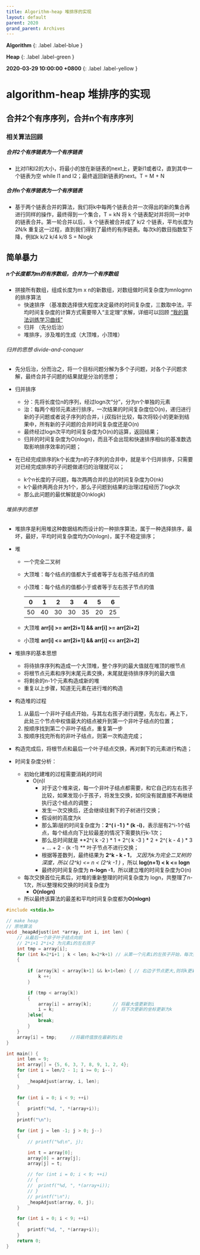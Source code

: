```yaml
---
title: Algorithm-heap 堆排序的实现
layout: default
parent: 2020
grand_parent: Archives
---
```


**Algorithm**
{: .label .label-blue }

**Heap**
{: .label .label-green }

**2020-03-29 10:00:00 +0800**
{: .label .label-yellow }



# algorithm-heap 堆排序的实现

## 合并2个有序序列，合并n个有序序列 
### 相关算法回顾
##### 合并2个有序链表为一个有序链表
* 比对l1和l2的大小，将最小的放在新链表的next上，更新l1或者l2，直到其中一个链表为空 while l1 and l2；最终返回新链表的next。T = M + N

##### 合并n个有序链表为一个有序链表
* 基于两个链表合并的算法，我们将k中每两个链表合并一次得出的新的集合再进行同样的操作，最终得到一个集合，T = kN 将 k 个链表配对并将同一对中的链表合并。第一轮合并以后， k 个链表被合并成了 k/2 个链表，平均长度为 2N/k 重复这一过程，直到我们得到了最终的有序链表。每次k的数目指数型下降，例如k k/2 k/4 k/8 S = Nlogk


## 简单暴力
##### n个长度都为m的有序数组，合并为一个有序数组
* 拼接所有数组，组成长度为m x n的新数组，对数组做时间复杂度为mnlogmn的排序算法
	* 快速排序 （基准数选择很大程度决定最终的时间复杂度，三数取中法，平均时间复杂度的计算方式需要带入“主定理”求解，详细可以回顾 [“我的算法训练学习曲线”](https://teddygoodman.github.io/2020/03/02/Algorithm-curve/)
	* 归并 （先分后治）
	* 堆排序，涉及堆的生成（大顶堆，小顶堆）


###### 归并的思想 divide-and-conquer
* 先分后治，分而治之，将一个目标问题分解为多个子问题，对各个子问题求解，最终合并子问题的结果就是分治的思想；
* 归并排序
	* 分：先将长度位n的序列，经过logn次“分”，分为n个单独的元素
	* 治：每两个相邻元素进行排序，一次结果的时间复杂度位O(n)，递归进行新的子问题或者说子序列的合并，i j双指针比较，每次将较小的更新到结果中，所有新的子问题的合并时间复杂度还是O(n)
	* 最终经过logn次平均时间复杂度为O(n)的运算，返回结果；
	* 归并的时间复杂度为O(nlogn)，而且不会出现和快速排序相似的基准数选取影响排序效率的问题；

* 在已经完成排序的k个长度为n的子序列的合并中，就是半个归并排序，只需要对已经完成排序的子问题做递归的治理就可以；
	* k个n长度的子问题，每次两两合并的总的时间复杂度为O(nk)
	* k个最终两两合并为1个，那么子问题到结果的治理过程经历了logk次
	* 那么此问题的最优解就是O(nklogk)


###### 堆排序的思想

* 堆排序是利用堆这种数据结构而设计的一种排序算法，属于一种选择排序，最坏，最好，平均时间复杂度均为O(nlogn)，属于不稳定排序；

* 堆
	* 一个完全二叉树
	
	* 大顶堆：每个结点的值都大于或者等于左右孩子结点的值

	* 小顶堆：每个结点的值都小于或者等于左右孩子节点的值
	
	  | 0    | 1    | 2    | 3    | 4    | 5    | 6    |
	  | ---- | ---- | ---- | ---- | ---- | ---- | ---- |
	  | 50   | 40   | 30   | 30   | 35   | 20   | 25   |
	
	* 大顶堆 **arr[i] >= arr[2i+1] && arr[i] >= arr[2i+2]**
	* 小顶堆 **arr[i] <= arr[2i+1] && arr[i] <= arr[2i+2]**

* 堆排序的基本思想
  * 将待排序序列构造成一个大顶堆，整个序列的最大值就在堆顶的根节点
  * 将根节点元素和序列末尾元素交换，末尾就是待排序序列的最大值
  * 将剩余的n-1个元素构造成新的堆
  * 重复以上步骤，知道无元素在进行堆的构造
* 构造堆的过程
  1. 从最后一个非叶子结点开始，与其左右孩子进行调整，先左右，再上下，此处三个节点中权值最大的结点被升到第一个非叶子结点的位置；
  2. 按顺序找到第二个非叶子结点，重复第一步
  3. 按顺序找完所有的非叶子结点，则第一次构造完成；
* 构造完成后，将根节点和最后一个叶子结点交换，再对剩下的元素进行构造；
* 时间复杂度分析：
  * 初始化建堆的过程需要消耗的时间
    * O(n)l
      * 对于这个堆来说，每一个非叶子结点都需要，和它自己的左右孩子比较，如果发现小于孩子，将发生交换，如何没有就直接不再继续执行这个结点的调整；
      * 发生一次交换后，还会继续往剩下的子树进行交换；
      * 假设树的高度为k
      * 那么第i层的时间复杂度为：**2^( i -1 ) * (k -i)**，表示层有2^i-1个结点，每个结点向下比较最差的情况下需要执行k-1次；
      * 那么总时间就是 **2^( k -2 ) * 1 + 2^( k -3 ) * 2 + 2^( k - 4 ) * 3 + ... + 2 - (k -1) ** 叶子节点不进行交换；
      * 根据等差数列，最终结果为 **2^k - k - 1**， *又因为k为完全二叉树的深度，所以 (2^k) <=  n < (2^k  -1 )* ，所以 **log(n+1) < k <= logn** 
      * 最终的时间复杂度为 **n-logn -1**，所以建立堆的时间复杂度为O(n)
  * 每次交换首位元素后，对堆的重新整理的时间复杂度为 logn，共整理了n-1次，所以整理和交换的时间复杂度为 
    * **O(nlogn)**
  * 所以最终该算法的最差和平均时间复杂度都为**O(nlogn)**



```c
#include <stdio.h>

// make heap
// 原地算法
void _heapAdjust(int *array, int i, int len) {
	// 从最后一个非子叶子结点向前
	// 2*i+1 2*i+2 为元素i的左右孩子
	int tmp = array[i];
	for (int k=2*i+1 ; k < len; k=2*k+1) // 从第一个元素i的左孩子开始，每次更新
	{
		
		if (array[k] < array[k+1] && k+1<len) { // 右边子节点更大,则将k更新的右边
			k ++;
		}

		if (tmp < array[k])
		{
			array[i] = array[k];		// 将最大值更新到i
			i = k;						// 将下次更新的坐标更新为k
		}else{
			break;
		}
	}
	array[i] = tmp;		//将最终值放在最新的i处
}

int main() {
	int len = 9;
	int array[] = {5, 6, 3, 7, 8, 9, 1, 2, 4};
	for (int i = len/2 - 1; i >= 0; i--)
	{
		_heapAdjust(array, i, len);
	}

	for (int i = 0; i < 9; ++i)
	{
		printf("%d, ", *(array+i));
	}
	printf("\n");

	for (int j = len -1; j > 0; j--)
	{
		// printf("%d\n", j);

		int t = array[0];
		array[0] = array[j];
		array[j] = t;

		// for (int i = 0; i < 9; ++i)
		// {
		// 	printf("%d, ", *(array+i));
		// }
		// printf("\n");
		_heapAdjust(array, 0, j);
	}

	for (int i = 0; i < 9; ++i)
	{
		printf("%d, ", *(array+i));
	}
	return 0;
}
```



















